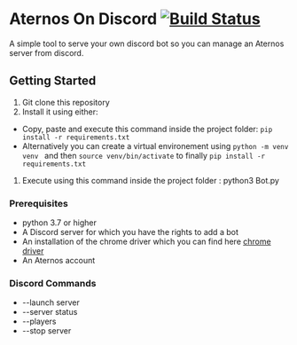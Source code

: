 # Aternos On Discord [![Build Status](https://travis-ci.com/Mekolaos/JackADit.svg?branch=master)](https://travis-ci.com/Mekolaos/JackADit)

A simple tool to serve your own discord bot so you can manage an Aternos server from discord.

## Getting Started

1. Git clone this repository 
1. Install it using either:
  * Copy, paste and execute this command inside the project folder: ```pip install -r requirements.txt```
  * Alternatively you can create a virtual environement using ```python -m venv venv ``` and then ```source venv/bin/activate``` to finally ```pip install -r  requirements.txt```
1. Execute using this command inside the project folder : python3 Bot.py

### Prerequisites
- python 3.7 or higher
- A Discord server for which you have the rights to add a bot
- An installation of the chrome driver which you can find here [chrome driver](https://sites.google.com/a/chromium.org/chromedriver/downloads)
- An Aternos account

### Discord Commands
- --launch server
- --server status
- --players
- --stop server


